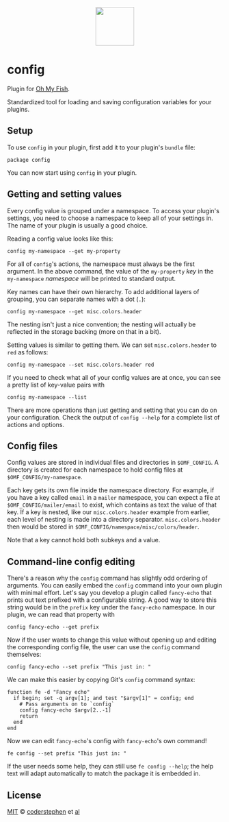 <div align="center">
  <a href="http://github.com/oh-my-fish/oh-my-fish">
    <img width="90px"  src="https://cdn.rawgit.com/oh-my-fish/oh-my-fish/e4f1c2e0219a17e2c748b824004c8d0b38055c16/docs/logo.svg">
  </a>
</div>

# config
Plugin for [Oh My Fish][omf-link].

Standardized tool for loading and saving configuration variables for your plugins.


## Setup
To use `config` in your plugin, first add it to your plugin's `bundle` file:

    package config

You can now start using `config` in your plugin.


## Getting and setting values
Every config value is grouped under a namespace. To access your plugin's settings, you need to choose a namespace to keep all of your settings in. The name of your plugin is usually a good choice.

Reading a config value looks like this:

    config my-namespace --get my-property

For all of `config`'s actions, the namespace must always be the first argument. In the above command, the value of the `my-property` _key_ in the `my-namespace` _namespace_ will be printed to standard output.

Key names can have their own hierarchy. To add additional layers of grouping, you can separate names with a dot (`.`):

    config my-namespace --get misc.colors.header

The nesting isn't just a nice convention; the nesting will actually be reflected in the storage backing (more on that in a bit).

Setting values is similar to getting them. We can set `misc.colors.header` to `red` as follows:

    config my-namespace --set misc.colors.header red

If you need to check what all of your config values are at once, you can see a pretty list of key-value pairs with

    config my-namespace --list

There are more operations than just getting and setting that you can do on your configuration. Check the output of `config --help` for a complete list of actions and options.


## Config files
Config values are stored in individual files and directories in `$OMF_CONFIG`. A directory is created for each namespace to hold config files at `$OMF_CONFIG/my-namespace`.

Each key gets its own file inside the namespace directory. For example, if you have a key called `email` in a `mailer` namespace, you can expect a file at `$OMF_CONFIG/mailer/email` to exist, which contains as text the value of that key. If a key is nested, like our `misc.colors.header` example from earlier, each level of nesting is made into a directory separator. `misc.colors.header` then would be stored in `$OMF_CONFIG/namespace/misc/colors/header`.

Note that a key cannot hold both subkeys and a value.


## Command-line config editing
There's a reason why the `config` command has slightly odd ordering of arguments. You can easily embed the `config` command into your own plugin with minimal effort. Let's say you develop a plugin called `fancy-echo` that prints out text prefixed with a configurable string. A good way to store this string would be in the `prefix` key under the `fancy-echo` namespace. In our plugin, we can read that property with

    config fancy-echo --get prefix

Now if the user wants to change this value without opening up and editing the corresponding config file, the user can use the `config` command themselves:

    config fancy-echo --set prefix "This just in: "

We can make this easier by copying Git's `config` command syntax:

```fish
function fe -d "Fancy echo"
  if begin; set -q argv[1]; and test "$argv[1]" = config; end
    # Pass arguments on to `config`
    config fancy-echo $argv[2..-1]
    return
  end
end
```

Now we can edit `fancy-echo`'s config with `fancy-echo`'s own command!

    fe config --set prefix "This just in: "

If the user needs some help, they can still use `fe config --help`; the help text will adapt automatically to match the package it is embedded in.


## License
[MIT][mit] © [coderstephen][author] et [al][contributors]


[mit]:            http://opensource.org/licenses/MIT
[author]:         http://github.com/coderstephen
[contributors]:   https://github.com/oh-my-fish/plugin-config/graphs/contributors
[omf-link]:       https://www.github.com/oh-my-fish/oh-my-fish
[license-badge]:  https://img.shields.io/badge/license-MIT-007EC7.svg?style=flat-square
